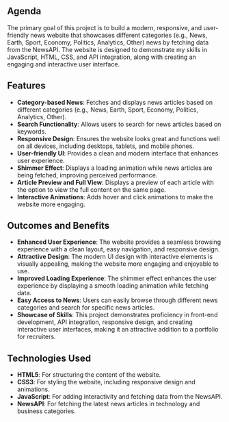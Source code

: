 ## Agenda
The primary goal of this project is to build a modern, responsive, and user-friendly news website that showcases different categories (e.g., News, Earth, Sport, Economy, Politics, Analytics, Other) news by fetching data from the NewsAPI. The website is designed to demonstrate my skills in JavaScript, HTML, CSS, and API integration, along with creating an engaging and interactive user interface.

## Features
- **Category-based News**: Fetches and displays news articles based on different categories (e.g., News, Earth, Sport, Economy, Politics, Analytics, Other).
- **Search Functionality**: Allows users to search for news articles based on keywords.
- **Responsive Design**: Ensures the website looks great and functions well on all devices, including desktops, tablets, and mobile phones.
- **User-friendly UI**: Provides a clean and modern interface that enhances user experience.
- **Shimmer Effect**: Displays a loading animation while news articles are being fetched, improving perceived performance.
- **Article Preview and Full View**: Displays a preview of each article with the option to view the full content on the same page.
- **Interactive Animations**: Adds hover and click animations to make the website more engaging.

## Outcomes and Benefits
- **Enhanced User Experience**: The website provides a seamless browsing experience with a clean layout, easy navigation, and responsive design.
- **Attractive Design**: The modern UI design with interactive elements is visually appealing, making the website more engaging and enjoyable to use.
- **Improved Loading Experience**: The shimmer effect enhances the user experience by displaying a smooth loading animation while fetching data.
- **Easy Access to News**: Users can easily browse through different news categories and search for specific news articles.
- **Showcase of Skills**: This project demonstrates proficiency in front-end development, API integration, responsive design, and creating interactive user interfaces, making it an attractive addition to a portfolio for recruiters.

## Technologies Used
- **HTML5**: For structuring the content of the website.
- **CSS3**: For styling the website, including responsive design and animations.
- **JavaScript**: For adding interactivity and fetching data from the NewsAPI.
- **NewsAPI**: For fetching the latest news articles in technology and business categories.